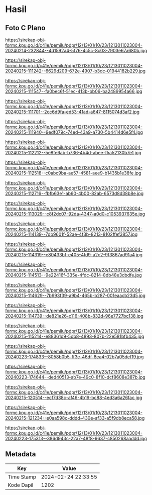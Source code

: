 # Hasil

## Foto C Plano

https://sirekap-obj-formc.kpu.go.id/c41e/pemilu/pdpr/12/13/01/10/23/1213011023004-20240214-232844--4d1592a4-5f76-4c5c-8c03-7903e67a680b.jpg

https://sirekap-obj-formc.kpu.go.id/c41e/pemilu/pdpr/12/13/01/10/23/1213011023004-20240215-111242--6629d209-672e-4907-b3dc-01944182b229.jpg

https://sirekap-obj-formc.kpu.go.id/c41e/pemilu/pdpr/12/13/01/10/23/1213011023004-20240215-111547--fa0bec6f-51ec-413b-bb06-ba2489954a66.jpg

https://sirekap-obj-formc.kpu.go.id/c41e/pemilu/pdpr/12/13/01/10/23/1213011023004-20240215-111701--2cc6d9fa-ed53-41ad-a647-8115074d3af2.jpg

https://sirekap-obj-formc.kpu.go.id/c41e/pemilu/pdpr/12/13/01/10/23/1213011023004-20240215-111940--9edf079c-74ed-43a9-a730-5b4414d6e5f4.jpg

https://sirekap-obj-formc.kpu.go.id/c41e/pemilu/pdpr/12/13/01/10/23/1213011023004-20240215-112212--5e8fe6ab-b736-4b4d-abee-f5a52130b7e1.jpg

https://sirekap-obj-formc.kpu.go.id/c41e/pemilu/pdpr/12/13/01/10/23/1213011023004-20240215-112518--c0abc9ba-ae57-4581-aee9-b1435b1e38fe.jpg

https://sirekap-obj-formc.kpu.go.id/c41e/pemilu/pdpr/12/13/01/10/23/1213011023004-20240215-112716--fbfb63e1-ab60-4b00-82ab-6573d8d38b8e.jpg

https://sirekap-obj-formc.kpu.go.id/c41e/pemilu/pdpr/12/13/01/10/23/1213011023004-20240215-113029--c8f2dc07-92da-4347-a0d0-c1053937635e.jpg

https://sirekap-obj-formc.kpu.go.id/c41e/pemilu/pdpr/12/13/01/10/23/1213011023004-20240215-114139--7db9601f-52ae-4f3b-8213-8102ffef3857.jpg

https://sirekap-obj-formc.kpu.go.id/c41e/pemilu/pdpr/12/13/01/10/23/1213011023004-20240215-114319--e80433bf-e405-4fd9-a2c2-9f3867ad91a4.jpg

https://sirekap-obj-formc.kpu.go.id/c41e/pemilu/pdpr/12/13/01/10/23/1213011023004-20240215-114513--9e22416f-335e-4fdc-8214-8db48e3dbdfe.jpg

https://sirekap-obj-formc.kpu.go.id/c41e/pemilu/pdpr/12/13/01/10/23/1213011023004-20240215-114629--7b993f39-a9b4-465b-b287-001eaacb23d5.jpg

https://sirekap-obj-formc.kpu.go.id/c41e/pemilu/pdpr/12/13/01/10/23/1213011023004-20240215-114739--de821e26-c116-408b-832d-96e7727bc138.jpg

https://sirekap-obj-formc.kpu.go.id/c41e/pemilu/pdpr/12/13/01/10/23/1213011023004-20240215-115214--e88361d9-5db8-4893-807b-22e581bfb435.jpg

https://sirekap-obj-formc.kpu.go.id/c41e/pemilu/pdpr/12/13/01/10/23/1213011023004-20240223-174833--8058b0b5-ff3e-46df-8ea4-02b7a05def19.jpg

https://sirekap-obj-formc.kpu.go.id/c41e/pemilu/pdpr/12/13/01/10/23/1213011023004-20240223-174644--ded40513-ab7e-49c0-8f10-dcf8608e387b.jpg

https://sirekap-obj-formc.kpu.go.id/c41e/pemilu/pdpr/12/13/01/10/23/1213011023004-20240215-120514--ecf7d38c-af46-4b19-bc88-4ed3a6a26fac.jpg

https://sirekap-obj-formc.kpu.go.id/c41e/pemilu/pdpr/12/13/01/10/23/1213011023004-20240215-121234--e0aa598c-dddd-430e-af33-a5f9db8eca58.jpg

https://sirekap-obj-formc.kpu.go.id/c41e/pemilu/pdpr/12/13/01/10/23/1213011023004-20240223-175313--386d943c-22a7-48f8-9637-c850268aaddd.jpg


## Metadata

| Key        | Value               |
| ---------- | ------------------- |
| Time Stamp | 2024-02-24 22:33:55 |
| Kode Dapil | 1202                |



